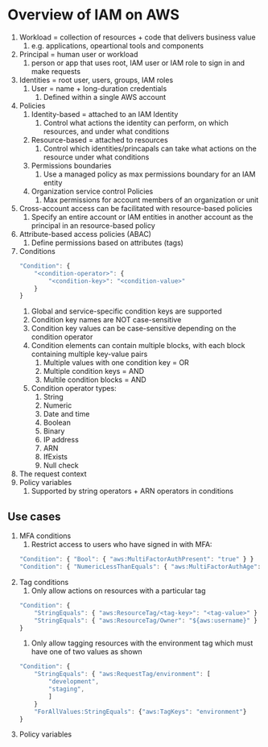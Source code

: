 # Overview of IAM on AWS

1. Workload = collection of resources + code that delivers business value
    1. e.g. applications, opeartional tools and components
1. Principal = human user or workload
    1. person or app that uses root, IAM user or IAM role to sign in and make requests
1. Identities = root user, users, groups, IAM roles
    1. User = name + long-duration credentials
        1. Defined within a single AWS account
1. Policies
    1. Identity-based = attached to an IAM Identity
        1. Control what actions the identity can perform, on which resources,
        and under what conditions
    1. Resource-based = attached to resources
        1. Control which identities/princapals can take what actions on the resource under
        what conditions
    1. Permissions boundaries
        1. Use a managed policy as max permissions boundary for an IAM entity
    1. Organization service control Policies
        1. Max permissions for account members of an organization or unit
1. Cross-account access can be facilitated with resource-based policies
    1. Specify an entire account or IAM entities in another account as the principal in an
    resource-based policy
1. Attribute-based access policies (ABAC)
    1. Define permissions based on attributes (tags)
1. Conditions
    ```javascript
    "Condition": {
        "<condition-operator>": {
            "<condition-key>": "<condition-value>"
        }
    }
    ```
    1. Global and service-specific condition keys are supported
    1. Condition key names are NOT case-sensitive
    1. Condition key values can be case-sensitive depending on the condition operator
    1. Condition elements can contain multiple blocks, with each block containing multiple key-value pairs
        1. Multiple values with one condition key = OR
        1. Multiple condition keys = AND
        1. Multile condition blocks = AND
    1. Condition operator types:
        1. String
        1. Numeric
        1. Date and time
        1. Boolean
        1. Binary
        1. IP address
        1. ARN
        1. IfExists
        1. Null check
1. The request context
1. Policy variables
    1. Supported by string operators + ARN operators in conditions

## Use cases

1. MFA conditions
    1. Restrict access to users who have signed in with MFA:
    ```javascript
    "Condition": { "Bool": { "aws:MultiFactorAuthPresent": "true" } }
    "Condition": { "NumericLessThanEquals": { "aws:MultiFactorAuthAge": 3600 } }
    ```
1. Tag conditions
    1. Only allow actions on resources with a particular tag
    ```javascript
    "Condition": { 
        "StringEquals": { "aws:ResourceTag/<tag-key>": "<tag-value>" }
        "StringEquals": { "aws:ResourceTag/Owner": "${aws:username}" }
    }
    ```
    1. Only allow tagging resources with the environment tag which must have one of two values as shown
    ```javascript
    "Condition": { 
        "StringEquals": { "aws:RequestTag/environment": [
            "development",
            "staging",
            ]
        }
        "ForAllValues:StringEquals": {"aws:TagKeys": "environment"}
    }
    ```
1. Policy variables
